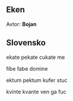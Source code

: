 ## Eken

Avtor: **Bojan**

## Slovensko

ekate pekate cukate me

fibe fabe domine

ektum pektum kufer stuc

kvinte kvante ven ga fuc 
